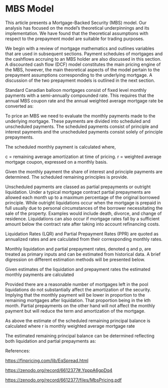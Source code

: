 # MBS Model

This article presents a Mortgage-Backed Security (MBS) model. Our analysis has focused on the model’s theoretical underpinnings and its implementation. We have found that the theoretical assumptions with respect to the prepayment model are suitable for trading purposes. 

We begin with a review of mortgage mathematics and outlines variables that are used in subsequent sections.  Payment schedules of mortgages and the cashflows accruing to an MBS holder are also discussed in this section. A discounted cash flow (DCF) model constitutes the main pricing engine of the MBS, however, the main theoretical aspects of the model pertain to the prepayment assumptions corresponding to the underlying mortgage. A discussion of the two prepayment models is outlined in the next section.

Standard Canadian balloon mortgages consist of fixed level monthly payments with a semi-annually compounded rate. This requires that the annual MBS coupon rate and the annual weighted average mortgage rate be converted as:

 

 

To price an MBS we need to evaluate the monthly payments made to the underlying mortgage. These payments are divided into scheduled and unscheduled payments. The scheduled payments consist of principle and interest payments and the unscheduled payments consist solely of principle prepayments.

The scheduled monthly payment is calculated where,

c  = remaining average amortization at time of pricing.
r = weighted average mortgage coupon, expressed on a monthly basis.

Given the monthly payment the share of interest and principle payments are determined. The scheduled remaining principles is provide.

Unscheduled payments are classed as partial prepayments or outright liquidation. Under a typical mortgage contract partial prepayments are allowed each month up to a maximum percentage of the original borrowed principle. While outright liquidations occur when the mortgage is prepaid in full usually due to personal circumstances of the borrower necessitating the sale of the property. Examples would include death, divorce, and change of residence. Liquidations can also occur if mortgage rates fall by a sufficient amount below the contract rate after taking into account refinancing costs.

Liquidation Rates (LQR) and Partial Prepayment Rates (PPR) are quoted as annualized rates and are calculated from their corresponding monthly rates.

Monthly liquidation and partial prepayment rates, denoted q and p, are treated as primary inputs and can be estimated from historical data. A brief digression on different estimation methods will be presented below.

Given estimates of the liquidation and prepayment rates the estimated monthly payments are calculated  

Provided there are a reasonable number of mortgages left in the pool liquidations do not substantially affect the amortization of the security. Implying that the monthly payment will be lower in proportion to the remaining mortgages after liquidation. That proportion being   in the kth month. Partial prepayments on the other hand will not affect the monthly payment but will reduce the term and amortization of the mortgage.


As above the estimate of the scheduled remaining principal balance is calculated where r is	monthly weighted average mortgage rate

The estimated remaining principal balance can be determined reflecting both liquidation and partial prepayments as:

References:

https://finpricing.com/lib/EqSpread.html

https://zenodo.org/record/6612377#.YpppA6gpDq4

https://zenodo.org/record/6612377/files/MbsPricing.pdf



